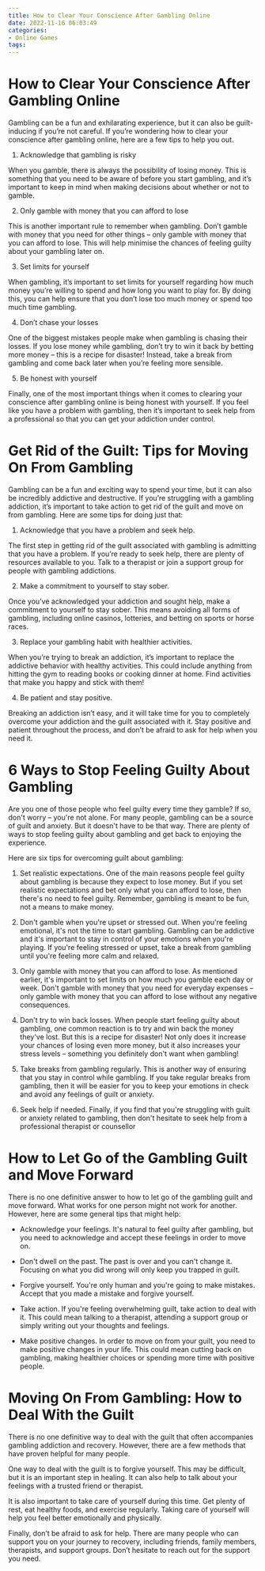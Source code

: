 ```yaml
---
title: How to Clear Your Conscience After Gambling Online
date: 2022-11-16 06:03:49
categories:
- Online Games
tags:
---
```



#  How to Clear Your Conscience After Gambling Online

Gambling can be a fun and exhilarating experience, but it can also be guilt-inducing if you’re not careful. If you’re wondering how to clear your conscience after gambling online, here are a few tips to help you out.

1. Acknowledge that gambling is risky

When you gamble, there is always the possibility of losing money. This is something that you need to be aware of before you start gambling, and it’s important to keep in mind when making decisions about whether or not to gamble.

2. Only gamble with money that you can afford to lose

This is another important rule to remember when gambling. Don’t gamble with money that you need for other things – only gamble with money that you can afford to lose. This will help minimise the chances of feeling guilty about your gambling later on.

3. Set limits for yourself

When gambling, it’s important to set limits for yourself regarding how much money you’re willing to spend and how long you want to play for. By doing this, you can help ensure that you don’t lose too much money or spend too much time gambling.

4. Don’t chase your losses

One of the biggest mistakes people make when gambling is chasing their losses. If you lose money while gambling, don’t try to win it back by betting more money – this is a recipe for disaster! Instead, take a break from gambling and come back later when you’re feeling more sensible.

5. Be honest with yourself

Finally, one of the most important things when it comes to clearing your conscience after gambling online is being honest with yourself. If you feel like you have a problem with gambling, then it’s important to seek help from a professional so that you can get your addiction under control.

#  Get Rid of the Guilt: Tips for Moving On From Gambling

Gambling can be a fun and exciting way to spend your time, but it can also be incredibly addictive and destructive. If you’re struggling with a gambling addiction, it’s important to take action to get rid of the guilt and move on from gambling. Here are some tips for doing just that:

1. Acknowledge that you have a problem and seek help.

The first step in getting rid of the guilt associated with gambling is admitting that you have a problem. If you’re ready to seek help, there are plenty of resources available to you. Talk to a therapist or join a support group for people with gambling addictions.

2. Make a commitment to yourself to stay sober.

Once you’ve acknowledged your addiction and sought help, make a commitment to yourself to stay sober. This means avoiding all forms of gambling, including online casinos, lotteries, and betting on sports or horse races.

3. Replace your gambling habit with healthier activities.

When you’re trying to break an addiction, it’s important to replace the addictive behavior with healthy activities. This could include anything from hitting the gym to reading books or cooking dinner at home. Find activities that make you happy and stick with them!

4. Be patient and stay positive.

Breaking an addiction isn’t easy, and it will take time for you to completely overcome your addiction and the guilt associated with it. Stay positive and patient throughout the process, and don’t be afraid to ask for help when you need it.

#  6 Ways to Stop Feeling Guilty About Gambling

Are you one of those people who feel guilty every time they gamble? If so, don't worry – you're not alone. For many people, gambling can be a source of guilt and anxiety. But it doesn't have to be that way. There are plenty of ways to stop feeling guilty about gambling and get back to enjoying the experience.

 Here are six tips for overcoming guilt about gambling:

1. Set realistic expectations. One of the main reasons people feel guilty about gambling is because they expect to lose money. But if you set realistic expectations and bet only what you can afford to lose, then there's no need to feel guilty. Remember, gambling is meant to be fun, not a means to make money.

2. Don't gamble when you're upset or stressed out. When you're feeling emotional, it's not the time to start gambling. Gambling can be addictive and it's important to stay in control of your emotions when you're playing. If you're feeling stressed or upset, take a break from gambling until you're feeling more calm and relaxed.

3. Only gamble with money that you can afford to lose. As mentioned earlier, it's important to set limits on how much you gamble each day or week. Don't gamble with money that you need for everyday expenses – only gamble with money that you can afford to lose without any negative consequences.

4. Don't try to win back losses. When people start feeling guilty about gambling, one common reaction is to try and win back the money they've lost. But this is a recipe for disaster! Not only does it increase your chances of losing even more money, but it also increases your stress levels – something you definitely don't want when gambling!

5. Take breaks from gambling regularly. This is another way of ensuring that you stay in control while gambling. If you take regular breaks from gambling, then it will be easier for you to keep your emotions in check and avoid any feelings of guilt or anxiety.

6. Seek help if needed. Finally, if you find that you're struggling with guilt or anxiety related to gambling, then don't hesitate to seek help from a professional therapist or counsellor

#  How to Let Go of the Gambling Guilt and Move Forward

There is no one definitive answer to how to let go of the gambling guilt and move forward. What works for one person might not work for another. However, here are some general tips that might help:

* Acknowledge your feelings. It's natural to feel guilty after gambling, but you need to acknowledge and accept these feelings in order to move on.

* Don't dwell on the past. The past is over and you can't change it. Focusing on what you did wrong will only keep you trapped in guilt.

* Forgive yourself. You're only human and you're going to make mistakes. Accept that you made a mistake and forgive yourself.

* Take action. If you're feeling overwhelming guilt, take action to deal with it. This could mean talking to a therapist, attending a support group or simply writing out your thoughts and feelings.

* Make positive changes. In order to move on from your guilt, you need to make positive changes in your life. This could mean cutting back on gambling, making healthier choices or spending more time with positive people.

#  Moving On From Gambling: How to Deal With the Guilt

There is no one definitive way to deal with the guilt that often accompanies gambling addiction and recovery. However, there are a few methods that have proven helpful for many people.

One way to deal with the guilt is to forgive yourself. This may be difficult, but it is an important step in healing. It can also help to talk about your feelings with a trusted friend or therapist.

It is also important to take care of yourself during this time. Get plenty of rest, eat healthy foods, and exercise regularly. Taking care of yourself will help you feel better emotionally and physically.

Finally, don’t be afraid to ask for help. There are many people who can support you on your journey to recovery, including friends, family members, therapists, and support groups. Don’t hesitate to reach out for the support you need.